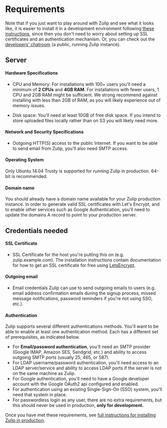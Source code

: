 # Requirements

Note that if you just want to play around with Zulip and see what it looks
like, it is easier to install it in a development environment
following [these
instructions](readme-symlink.html#installing-the-zulip-development-environment),
since then you don't need to worry about setting up SSL certificates and an
authentication mechanism. Or, you can check out the
[developers' chatroom](http://zulip.tabbott.net/) (a public, running Zulip
instance).

## Server

#### Hardware Specifications

* CPU and Memory: For installations with 100+ users you'll need a minimum of
  **2 CPUs** and **4GB RAM**. For installations with fewer users, 1 CPU and 2GB
  RAM might be sufficient. We strong recommend against installing with less
  than 2GB of RAM, as you will likely experience out of memory issues.

* Disk space: You'll need at least 10GB of free disk space. If you intend to
  store uploaded files locally rather than on S3 you will likely need more.

#### Network and Security Specifications

* Outgoing HTTP(S) access to the public Internet. If you want to be able to
  send email from Zulip, you'll also need SMTP access.

#### Operating System

Only Ubuntu 14.04 Trusty is supported for running Zulip in production. 64-bit
is recommended.

#### Domain name

You should already have a domain name available for your Zulip
production instance. In order to generate valid SSL certificates with Let's
Encrypt, and to enable other services such as Google Authentication, you'll
need to update the domains A record to point to your production server.

## Credentials needed

#### SSL Certificate

* SSL Certificate for the host you're putting this on (e.g. zulip.example.com).
  The installation instructions contain documentation for how to get an SSL
  certificate for free using [LetsEncrypt](https://letsencrypt.org/).

#### Outgoing email

* Email credentials Zulip can use to send outgoing emails to users
  (e.g. email address confirmation emails during the signup process,
  missed message notifications, password reminders if you're not using
  SSO, etc.).

#### Authentication

Zulip supports several different authentications methods. You'll want to be
able to enable at least one authentication method. Each has a different set of
prerequisites, as indicated below.

* For **Email/password authentication**, you'll need an SMTP provider (Google
  IMAP, Amazon SES, Sendgrid, etc.) and ability to access outgoing SMTP ports
  (usually 25, 465, or 587).
* For LDAP username/password authentication, you'll need access to an LDAP
  server/service and ability to access LDAP ports if the server is not on the
  same machine as Zulip.
* For Google authentication, you'll need to have a Google developer account
  with the Google OAuth2 api configured and enabled.
* For authentication using an existing Single-Sign-On (SSO) system, you'll need
  that system in place.
* For passwordless login as any user, there are no extra requirements, but
  this should never be used in production, **only for development.**

Once you have met these requirements, see [full instructions for installing
Zulip in production](prod-install.html).
